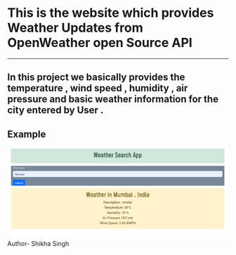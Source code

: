 # This is the website which provides Weather Updates from OpenWeather open Source API
--------------

## In this project we basically provides the temperature , wind speed , humidity , air pressure and basic weather information for the city entered by User .


## Example
<img src="./images/ProjectImg.png">

<br>
Author- Shikha Singh